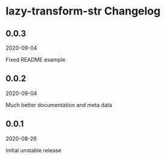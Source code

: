 # lazy-transform-str Changelog

## 0.0.3

2020-09-04

Fixed README example

## 0.0.2

2020-09-04

Much better documentation and meta data

## 0.0.1

2020-08-26

Initial unstable release
